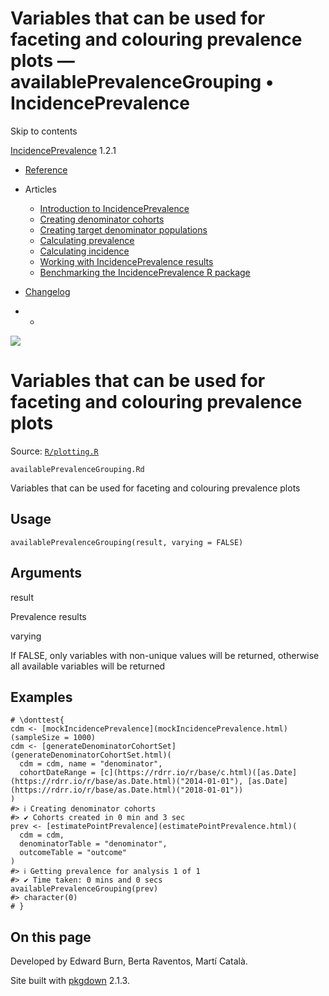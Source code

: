 # Variables that can be used for faceting and colouring prevalence plots — availablePrevalenceGrouping • IncidencePrevalence

Skip to contents

[IncidencePrevalence](../index.html) 1.2.1

  * [Reference](../reference/index.html)
  * Articles
    * [Introduction to IncidencePrevalence](../articles/a01_Introduction_to_IncidencePrevalence.html)
    * [Creating denominator cohorts](../articles/a02_Creating_denominator_populations.html)
    * [Creating target denominator populations](../articles/a03_Creating_target_denominator_populations.html)
    * [Calculating prevalence](../articles/a04_Calculating_prevalence.html)
    * [Calculating incidence](../articles/a05_Calculating_incidence.html)
    * [Working with IncidencePrevalence results](../articles/a06_Working_with_IncidencePrevalence_Results.html)
    * [Benchmarking the IncidencePrevalence R package](../articles/a07_benchmark.html)
  * [Changelog](../news/index.html)


  *   * [](https://github.com/darwin-eu/IncidencePrevalence/)



![](../logo.png)

# Variables that can be used for faceting and colouring prevalence plots

Source: [`R/plotting.R`](https://github.com/darwin-eu/IncidencePrevalence/blob/v1.2.1/R/plotting.R)

`availablePrevalenceGrouping.Rd`

Variables that can be used for faceting and colouring prevalence plots

## Usage
    
    
    availablePrevalenceGrouping(result, varying = FALSE)

## Arguments

result
    

Prevalence results

varying
    

If FALSE, only variables with non-unique values will be returned, otherwise all available variables will be returned

## Examples
    
    
    # \donttest{
    cdm <- [mockIncidencePrevalence](mockIncidencePrevalence.html)(sampleSize = 1000)
    cdm <- [generateDenominatorCohortSet](generateDenominatorCohortSet.html)(
      cdm = cdm, name = "denominator",
      cohortDateRange = [c](https://rdrr.io/r/base/c.html)([as.Date](https://rdrr.io/r/base/as.Date.html)("2014-01-01"), [as.Date](https://rdrr.io/r/base/as.Date.html)("2018-01-01"))
    )
    #> ℹ Creating denominator cohorts
    #> ✔ Cohorts created in 0 min and 3 sec
    prev <- [estimatePointPrevalence](estimatePointPrevalence.html)(
      cdm = cdm,
      denominatorTable = "denominator",
      outcomeTable = "outcome"
    )
    #> ℹ Getting prevalence for analysis 1 of 1
    #> ✔ Time taken: 0 mins and 0 secs
    availablePrevalenceGrouping(prev)
    #> character(0)
    # }
    

## On this page

Developed by Edward Burn, Berta Raventos, Martí Català.

Site built with [pkgdown](https://pkgdown.r-lib.org/) 2.1.3.
